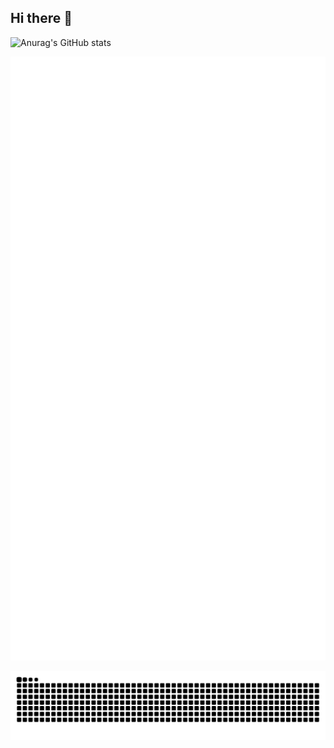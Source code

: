 ## Hi there 👋

![Anurag's GitHub stats](https://github-readme-stats.vercel.app/api?username=hunyanjie)

![Metrics](/github-metrics.svg)

<picture>
  <source media="(prefers-color-scheme: dark)" srcset="https://raw.githubusercontent.com/hunyanjie/hunyanjie/output/github-contribution-grid-snake-dark.svg">
  <source media="(prefers-color-scheme: light)" srcset="https://raw.githubusercontent.com/hunyanjie/hunyanjie/output/github-contribution-grid-snake.svg">
  <img alt="github contribution grid snake animation" src="https://raw.githubusercontent.com/hunyanjie/hunyanjie/output/github-contribution-grid-snake.svg">
</picture>
